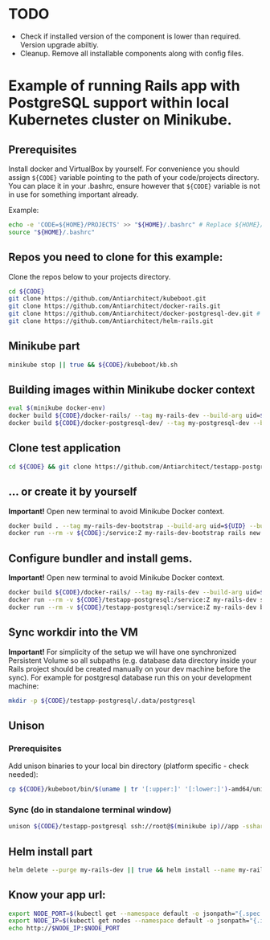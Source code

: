 # TODO
* Check if installed version of the component is lower than required. Version upgrade abiltiy.
* Cleanup. Remove all installable components along with config files.

# Example of running Rails app with PostgreSQL support within local Kubernetes cluster on Minikube.

## Prerequisites
Install docker and VirtualBox by yourself.
For convenience you should assign `${CODE}` variable pointing to the path of your code/projects directory. You can place it in your .bashrc,
ensure however that `${CODE}` variable is not in use for something important already.

Example:
```bash
echo -e 'CODE=${HOME}/PROJECTS' >> "${HOME}/.bashrc" # Replace ${HOME}/PROJECTS to your actual code directory.
source "${HOME}/.bashrc"
```

## Repos you need to clone for this example:
Clone the repos below to your projects directory.
```bash
cd ${CODE}
git clone https://github.com/Antiarchitect/kubeboot.git 
git clone https://github.com/Antiarchitect/docker-rails.git
git clone https://github.com/Antiarchitect/docker-postgresql-dev.git # If you need PostgreSQL in you Project.
git clone https://github.com/Antiarchitect/helm-rails.git
```

## Minikube part
```bash
minikube stop || true && ${CODE}/kubeboot/kb.sh
```

## Building images within Minikube docker context
```bash
eval $(minikube docker-env)
docker build ${CODE}/docker-rails/ --tag my-rails-dev --build-arg uid=${UID}
docker build ${CODE}/docker-postgresql-dev/ --tag my-postgresql-dev --build-arg uid=${UID}
```

## Clone test application

```bash
cd ${CODE} && git clone https://github.com/Antiarchitect/testapp-postgresql.git
```

## ... or create it by yourself
**Important!** Open new terminal to avoid Minikube Docker context.
```bash
docker build . --tag my-rails-dev-bootstrap --build-arg uid=${UID} --build-arg rails_version=5.1.4
docker run --rm -v ${CODE}:/service:Z my-rails-dev-bootstrap rails new testapp-postgresql --database postgresql
```

## Configure bundler and install gems.
**Important!** Open new terminal to avoid Minikube Docker context.
```bash
docker build ${CODE}/docker-rails/ --tag my-rails-dev --build-arg uid=${UID}
docker run --rm -v ${CODE}/testapp-postgresql:/service:Z my-rails-dev sh -c "bundle config --local path ./vendor/bundle; bundle config --local bin ./vendor/bundle/bin"
docker run --rm -v ${CODE}/testapp-postgresql:/service:Z my-rails-dev bundle install
```

## Sync workdir into the VM
**Important!** For simplicity of the setup we will have one synchronized Persistent Volume so all subpaths
(e.g. database data directory inside your Rails project should be created manually on your dev machine before the sync).
For example for postgresql database run this on your development machine:
```bash
mkdir -p ${CODE}/testapp-postgresql/.data/postgresql
```

## Unison
### Prerequisites
Add unison binaries to your local bin directory (platform specific - check needed):
```bash
cp ${CODE}/kubeboot/bin/$(uname | tr '[:upper:]' '[:lower:]')-amd64/unison* ${HOME}/bin
``` 

### Sync (do in standalone terminal window)
```bash
unison ${CODE}/testapp-postgresql ssh://root@$(minikube ip)//app -sshargs "-o StrictHostKeyChecking=no -i $(minikube ssh-key)" -ignorearchives -owner -group -numericids -auto -batch -prefer newer -repeat watch -ignore "Path tmp/pids"
```

## Helm install part
```bash
helm delete --purge my-rails-dev || true && helm install --name my-rails-dev ${CODE}/helm-rails
```

## Know your app url:
```bash
export NODE_PORT=$(kubectl get --namespace default -o jsonpath="{.spec.ports[0].nodePort}" services my-rails-dev-helm-rails)
export NODE_IP=$(kubectl get nodes --namespace default -o jsonpath="{.items[0].status.addresses[0].address}")
echo http://$NODE_IP:$NODE_PORT
```
